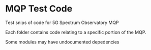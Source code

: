 # MQP Test Code
Test snips of code for 5G Spectrum Observatory MQP

Each folder contains code relating to a specific portion of the MQP.

Some modules may have undocumented depedencies
